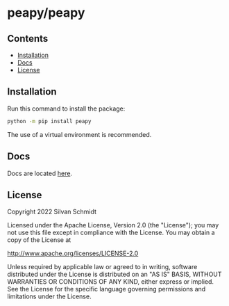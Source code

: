 # peapy/peapy

## Contents

- [Installation](#installation)
- [Docs](#docs)
- [License](#license)

## Installation

Run this command to install the package:

```bash
python -m pip install peapy
```

The use of a virtual environment is recommended.

## Docs

Docs are located [here](https://genius1512.github.io/peapy/).

## License

Copyright 2022 Silvan Schmidt

Licensed under the Apache License, Version 2.0 (the "License");
you may not use this file except in compliance with the License.
You may obtain a copy of the License at

http://www.apache.org/licenses/LICENSE-2.0

Unless required by applicable law or agreed to in writing, software
distributed under the License is distributed on an "AS IS" BASIS,
WITHOUT WARRANTIES OR CONDITIONS OF ANY KIND, either express or implied.
See the License for the specific language governing permissions and
limitations under the License.
